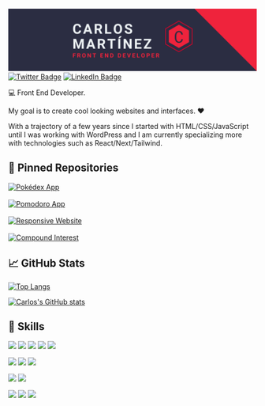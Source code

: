 [![Carlos's GitHub Banner](./assets/BannerWork.png)](https://github.com/carlosmrtzodev/)
[![Twitter Badge](https://img.shields.io/badge/Twitter-Profile-informational?style=for-the-badge&logo=twitter&logoColor=edf2f4&color=ef233c&labelColor=2b2d42)](https://twitter.com/carlosmrtzodev)
[![LinkedIn Badge](https://img.shields.io/badge/LinkedIn-Profile-informational?style=for-the-badge&logo=linkedin&logoColor=edf2f4&color=ef233c&labelColor=2b2d42)](https://www.linkedin.com/in/carlosmrtzodev/)

💻 Front End Developer.

My goal is to create cool looking websites and interfaces. ❤️

With a trajectory of a few years since I started with HTML/CSS/JavaScript until I was working with WordPress and I am currently specializing more with technologies such as React/Next/Tailwind.

## 📌 Pinned Repositories

[![Pokédex App](https://github-readme-stats.vercel.app/api/pin/?username=carlosmrtzodev&repo=pokedex-app&bg_color=2b2d42&title_color=ef233c&text_color=edf2f4&border_color=ef233c&icon_color=ef233c)](https://github.com/carlosmrtzodev/pokedex-app) <br><br>
[![Pomodoro App](https://github-readme-stats.vercel.app/api/pin/?username=carlosmrtzodev&repo=Pomodoro-app&bg_color=2b2d42&title_color=ef233c&text_color=edf2f4&border_color=ef233c&icon_color=ef233c)](https://github.com/carlosmrtzodev/Pomodoro-app) <br><br>
[![Responsive Website](https://github-readme-stats.vercel.app/api/pin/?username=carlosmrtzodev&repo=responsive-website&bg_color=2b2d42&title_color=ef233c&text_color=edf2f4&border_color=ef233c&icon_color=ef233c)](https://github.com/carlosmrtzodev/responsive-website) <br><br>
[![Compound Interest](https://github-readme-stats.vercel.app/api/pin/?username=carlosmrtzodev&repo=compound-interest&bg_color=2b2d42&title_color=ef233c&text_color=edf2f4&border_color=ef233c&icon_color=ef233c)](https://github.com/carlosmrtzodev/compound-interest)

## 📈 GitHub Stats

[![Top Langs](https://github-readme-stats.vercel.app/api/top-langs/?username=carlosmrtzodev&layout=compact&bg_color=2b2d42&title_color=ef233c&text_color=edf2f4&icon_color=ef233c&border_color=ef233c)](https://github.com/carlosmrtzodev/)

[![Carlos's GitHub stats](https://github-readme-stats.vercel.app/api?username=carlosmrtzodev&show_icons=true&bg_color=2b2d42&title_color=ef233c&text_color=edf2f4&icon_color=ef233c&border_color=ef233c)](https://github.com/carlosmrtzodev/)

## 💼 Skills

![](https://img.shields.io/badge/Tools-Git-informational?style=for-the-badge&logo=Git&logoColor=edf2f4&color=ef233c&labelColor=2b2d42)
![](https://img.shields.io/badge/Tools-NPM-informational?style=for-the-badge&logo=npm&logoColor=edf2f4&color=ef233c&labelColor=2b2d42)
![](https://img.shields.io/badge/Tools-Figma-informational?style=for-the-badge&logo=Figma&logoColor=edf2f4&color=ef233c&labelColor=2b2d42)
![](https://img.shields.io/badge/Tools-GitHub-informational?style=for-the-badge&logo=GitHub&logoColor=edf2f4&color=ef233c&labelColor=2b2d42)
![](https://img.shields.io/badge/Tools-VScode-informational?style=for-the-badge&logo=visual-studio-code&logoColor=edf2f4&color=ef233c&labelColor=2b2d42)

![](https://img.shields.io/badge/Code-React-informational?style=for-the-badge&logo=react&logoColor=edf2f4&color=ef233c&labelColor=2b2d42)
![](https://img.shields.io/badge/Code-Next-informational?style=for-the-badge&logo=next.js&logoColor=edf2f4&color=ef233c&labelColor=2b2d42)
![](https://img.shields.io/badge/Code-JavaScript-informational?style=for-the-badge&logo=JavaScript&logoColor=edf2f4&color=ef233c&labelColor=2b2d42)

![](https://img.shields.io/badge/CMS-WordPress-informational?style=for-the-badge&logo=WordPress&logoColor=edf2f4&color=ef233c&labelColor=2b2d42)
![](https://img.shields.io/badge/CMS-Shopify-informational?style=for-the-badge&logo=Shopify&logoColor=edf2f4&color=ef233c&labelColor=2b2d42)

![](https://img.shields.io/badge/Markup-HTML5-informational?style=for-the-badge&logo=html5&logoColor=edf2f4&color=ef233c&labelColor=2b2d42)
![](https://img.shields.io/badge/Style-CSS3-informational?style=for-the-badge&logo=css3&logoColor=edf2f4&color=ef233c&labelColor=2b2d42)
![](https://img.shields.io/badge/Style-Tailwind-informational?style=for-the-badge&logo=Tailwind-CSS&logoColor=edf2f4&color=ef233c&labelColor=2b2d42)
